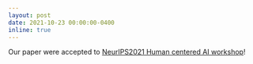 ```yaml
---
layout: post
date: 2021-10-23 00:00:00-0400
inline: true
---
```


Our paper were accepted to <a href="https://sites.google.com/view/hcai-human-centered-ai-neurips/home">NeurIPS2021 Human centered AI workshop</a>!
